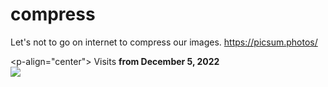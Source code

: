 # compress
Let's not to go on internet to compress our images.
https://picsum.photos/


















<p-align="center">
  Visits <b>from December 5, 2022</b><br>
  <img src="https://profile-counter.glitch.me/compressor/count.svg" />
</p>
